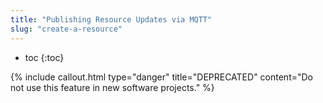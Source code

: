 ```yaml
---
title: "Publishing Resource Updates via MQTT"
slug: "create-a-resource"
---
```


* toc
{:toc}


{% include callout.html type="danger" title="DEPRECATED" content="Do not use this feature in new software projects." %}

